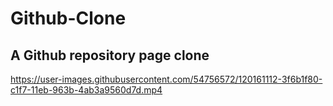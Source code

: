 # Github-Clone

## A Github repository page clone


https://user-images.githubusercontent.com/54756572/120161112-3f6b1f80-c1f7-11eb-963b-4ab3a9560d7d.mp4

 

